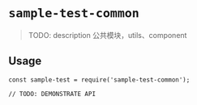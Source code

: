 # `sample-test-common`

> TODO: description 公共模块，utils、component

## Usage

```
const sample-test = require('sample-test-common');

// TODO: DEMONSTRATE API
```
